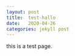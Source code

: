 ```yaml
---
layout: post
title:  test-hallo
date:   2020-04-26
categories: jekyll post
---
```


this is a test page.
